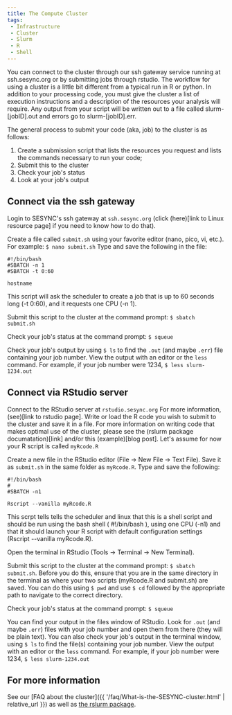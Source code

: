 ```yaml
---
title: The Compute Cluster
tags:
 - Infrastructure
 - Cluster
 - Slurm
 - R
 - Shell
---
```


You can connect to the cluster through our ssh gateway service running at ssh.sesync.org or by submitting jobs through rstudio. The workflow for using a cluster is a little bit different from a typical run in R or python. In addition to your processing code, you must give the cluster a list of execution instructions and a description of the resources your analysis will require. Any output from your script will be written out to a file called slurm-[jobID].out and errors go to slurm-[jobID].err.

The general process to submit your code (aka, job) to the cluster is as follows:

1. Create a submission script that lists the resources you request and lists the commands necessary to run your code;
2. Submit this to the cluster
3. Check your job's status
4. Look at your job's output

## Connect via the ssh gateway

Login to SESYNC's ssh gateway at `ssh.sesync.org` (click (here)[link to Linux resource page] if you need to know how to do that). 

Create a file called `submit.sh` using your favorite editor (nano, pico, vi, etc.). For example: `$ nano submit.sh` Type and save the following in the file:
```
#!/bin/bash
#SBATCH -n 1
#SBATCH -t 0:60

hostname
```
This script will ask the scheduler to create a job that is up to 60 seconds long (-t 0:60), and it requests one CPU (-n 1).

Submit this script to the cluster at the command prompt: `$ sbatch submit.sh`

Check your job's status at the command prompt: `$ squeue`

Check your job's output by using `$ ls` to find the `.out` (and maybe `.err`) file containing your job number. View the output with an editor or the `less` command. For example, if your job number were 1234, `$ less slurm-1234.out`

## Connect via RStudio server

Connect to the RStudio server at `rstudio.sesync.org` For more information, (see)[link to rstudio page]. Write or load the R code you wish to submit to the cluster and save it in a file. For more information on writing code that makes optimal use of the cluster, please see the (rslurm package documatation)[link] and/or this (example)[blog post]. Let's assume for now your R script is called `myRcode.R`

Create a new file in the RStudio editor (File -> New File -> Text File). Save it as `submit.sh` in the same folder as `myRcode.R`. Type and save the following:
```
#!/bin/bash
#
#SBATCH -n1

Rscript --vanilla myRcode.R
```
This scrpt tells tells the scheduler and linux that this is a shell script and should be run using the bash shell ( #!/bin/bash ), using one CPU (-n1) and that it should launch your R script with default configuration settings (Rscript --vanilla myRcode.R).

Open the terminal in RStudio (Tools -> Terminal -> New Terminal).

Submit this script to the cluster at the command prompt: `$ sbatch submit.sh`. Before you do this, ensure that you are in the same directory in the terminal as where your two scripts (myRcode.R and submit.sh) are saved. You can do this using `$ pwd` and use `$ cd` followed by the appropriate path to navigate to the correct directory.

Check your job's status at the command prompt: `$ squeue`

You can find your output in the files window of RStudio. Look for `.out` (and maybe `.err`) files with your job number and open them from there (they will be plain text). You can also check your job's output in the terminal window, using `$ ls` to find the file(s) containing your job number. View the output with an editor or the `less` command. For example, if your job number were 1234, `$ less slurm-1234.out`


## For more information

See our [FAQ about the cluster]({{ '/faq/What-is-the-SESYNC-cluster.html' | relative_url }}) as well as [the rslurm package](https://cran.r-project.org/package=rslurm).


